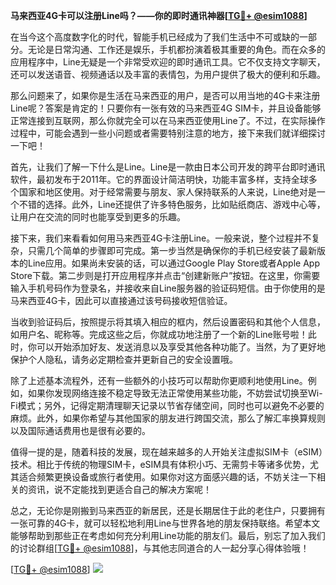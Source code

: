 **马来西亚4G卡可以注册Line吗？——你的即时通讯神器[[TG💪+ @esim1088](https://t.me/s/esim1088)]**

在当今这个高度数字化的时代，智能手机已经成为了我们生活中不可或缺的一部分。无论是日常沟通、工作还是娱乐，手机都扮演着极其重要的角色。而在众多的应用程序中，Line无疑是一个非常受欢迎的即时通讯工具。它不仅支持文字聊天，还可以发送语音、视频通话以及丰富的表情包，为用户提供了极大的便利和乐趣。

那么问题来了，如果你是生活在马来西亚的用户，是否可以用当地的4G卡来注册Line呢？答案是肯定的！只要你有一张有效的马来西亚4G SIM卡，并且设备能够正常连接到互联网，那么你就完全可以在马来西亚使用Line了。不过，在实际操作过程中，可能会遇到一些小问题或者需要特别注意的地方，接下来我们就详细探讨一下吧！

首先，让我们了解一下什么是Line。Line是一款由日本公司开发的跨平台即时通讯软件，最初发布于2011年。它的界面设计简洁明快，功能丰富多样，支持全球多个国家和地区使用。对于经常需要与朋友、家人保持联系的人来说，Line绝对是一个不错的选择。此外，Line还提供了许多特色服务，比如贴纸商店、游戏中心等，让用户在交流的同时也能享受到更多的乐趣。

接下来，我们来看看如何用马来西亚4G卡注册Line。一般来说，整个过程并不复杂，只需几个简单的步骤即可完成。第一步当然是确保你的手机已经安装了最新版本的Line应用。如果尚未安装的话，可以通过Google Play Store或者Apple App Store下载。第二步则是打开应用程序并点击“创建新账户”按钮。在这里，你需要输入手机号码作为登录名，并接收来自Line服务器的验证码短信。由于你使用的是马来西亚4G卡，因此可以直接通过该号码接收短信验证。

当收到验证码后，按照提示将其填入相应的框内，然后设置密码和其他个人信息，如用户名、昵称等。完成这些之后，你就成功地注册了一个新的Line账号啦！此时，你可以开始添加好友、发送消息以及享受其他各种功能了。当然，为了更好地保护个人隐私，请务必定期检查并更新自己的安全设置哦。

除了上述基本流程外，还有一些额外的小技巧可以帮助你更顺利地使用Line。例如，如果你发现网络连接不稳定导致无法正常使用某些功能，不妨尝试切换至Wi-Fi模式；另外，记得定期清理聊天记录以节省存储空间，同时也可以避免不必要的麻烦。此外，如果你希望与其他国家的朋友进行跨国交流，那么了解汇率换算规则以及国际通话费用也是很有必要的。

值得一提的是，随着科技的发展，现在越来越多的人开始关注虚拟SIM卡（eSIM）技术。相比于传统的物理SIM卡，eSIM具有体积小巧、无需剪卡等诸多优势，尤其适合频繁更换设备或旅行者使用。如果你对这方面感兴趣的话，不妨关注一下相关的资讯，说不定能找到更适合自己的解决方案呢！

总之，无论你是刚搬到马来西亚的新居民，还是长期居住于此的老住户，只要拥有一张可靠的4G卡，就可以轻松地利用Line与世界各地的朋友保持联络。希望本文能够帮助到那些正在考虑如何充分利用Line功能的朋友们。最后，别忘了加入我们的讨论群组[[TG💪+ @esim1088](https://t.me/s/esim1088)]，与其他志同道合的人一起分享心得体验哦！

[[TG💪+ @esim1088](https://t.me/s/esim1088)] ![](https://i.postimg.cc/4NQfJmqS/Snipaste-2025-05-13-00-14-12.png)